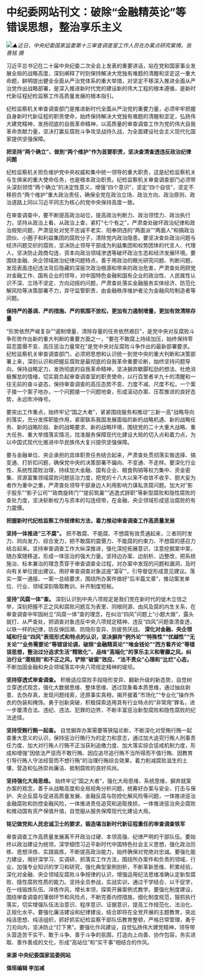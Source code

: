 # 中纪委网站刊文：破除“金融精英论”等错误思想，整治享乐主义

![](https://inews.gtimg.com/news_bt/GfeDDT0WD1mSkiMhBCZCS5aDGFRg59CMaH_KNALTP8QEEAA/0)_▲近日，中央纪委国家监委第十三审查调查室工作人员在办案点研究案情。张晋铭
摄_

习近平总书记在二十届中央纪委二次全会上发表的重要讲话，站在党和国家事业发展全局的战略高度，深刻阐释了时刻保持解决大党独有难题的清醒和坚定这一重大命题，鲜明提出健全全面从严治党体系的重大举措，对坚定不移深入推进全面从严治党作出战略部署，是深入推进新时代党的建设新的伟大工程的根本遵循，是新时代新征程纪检监察工作高质量发展的根本指引。

纪检监察机关审查调查部门是推进新时代全面从严治党的重要力量，必须牢牢把握自身新时代新征程的职责使命，始终保持解决大党独有难题的清醒和坚定，弘扬伟大建党精神，发扬彻底的自我革命精神，以高质量的审查调查工作为党的伟大自我革命贡献力量，坚决打赢反腐败斗争攻坚战持久战，为全面建设社会主义现代化国家提供坚强保障。

**把坚持“两个确立”、做到“两个维护”作为首要职责，坚决查清查透违反政治纪律问题**

纪检监察机关担负维护党中央权威和集中统一领导的重大职责，这是纪检监察机关与生俱来的重大使命任务，也是根本政治职责。纪检监察机关审查调查部门必须带头深刻领悟“两个确立”的决定性意义，增强“四个意识”，坚定“四个自信”，坚定不移担负“两个维护”重大政治责任，确保全党在政治立场、政治方向、政治原则、政治道路上同以习近平同志为核心的党中央保持高度一致。

在审查调查中，要不断提高政治站位，提高政治判断力、政治领悟力、政治执行力，坚持从政治上看、从政治上查，紧盯“七个有之”，严肃查处破坏政治纪律和政治规矩问题，严肃惩处对党不忠诚不老实、阳奉阴违的“两面派”“两面人”和搞政治团伙、小圈子和利益集团的腐败分子，清除党内政治隐患。要坚决查处政治问题与经济问题交织的腐败，坚决防止领导干部成为利益集团和权势团体的代言人、代理人，坚决防止政商勾连、资本向政治领域渗透等破坏政治生态和经济发展环境。要围绕金融、央企领域政治纪律问题特点，善于用政治的眼光研究问题、判断问题，发现表面违纪违法背后隐藏的深层次政治根源和带来的政治危害，严肃查处罔顾党对金融工作、国有企业的领导，对中国特色金融和国有企业的政治性、人民属性认识不深、立场不坚定、方向动摇的问题，严肃查处落实金融服务实体经济、防范化解风险等决策部署不力，弃守监管职责、由金融秩序维护者沦为金融风险制造者等问题。

**保持严的基调、严的措施、严的氛围不放松，更加有力遏制增量，更加有效清除存量**

“形势依然严峻复杂”“遏制增量、清除存量的任务依然艰巨”，是党中央对反腐败斗争形势作出新的重大判断的重要方面之一，“要在不敢腐上持续加压，始终保持零容忍震慑不变、高压惩治力量常在”是党中央对反腐败斗争作出的最新部署要求。纪检监察机关审查调查部门，必须把思想和认识统一到党中央的重大判断和决策部署上来，深刻认识和把握反腐败是最彻底的自我革命重要论断，始终坚持问题导向，保持战略定力，发扬彻底的自我革命精神，坚决摒弃歇脚松劲的想法、杜绝消极懈怠的情绪，切实肩负起审查调查室的职责使命，以行百里者半九十的清醒和一往无前的奋斗姿态，保持审查调查的高压态势不变、力度不减、尺度不松，一个案子接一个案子地办，一个问题接一个问题地查，形成滚动办案、压茬推进的良好态势，永远吹冲锋号。

要突出工作重点，始终牢记“国之大者”，紧紧围绕服务和推动“三新一高”战略导向的落实，充分发挥职能作用，紧密联系我国发展面临的新的战略机遇、新的战略任务、新的战略阶段、新的战略要求、新的战略环境，围绕党的二十大重大战略、重大任务、重大举措落实情况，找准服务保障现代化建设大局的切入点和着力点，为以中国式现代化推进中华民族伟大复兴提供坚强保障。

要与金融单位、央企承担的具体职责任务结合起来，严肃查处贯彻落实做选择、搞变通、打折扣问题，确保党中央的决策部署不偏向、不变通、不走样。要深化行业性、系统性腐败治理，持续加大金融、国有企业、粮食购销等权力集中、资金密集、资源富集领域腐败问题惩治力度，把党的十八大以来不收敛不收手、胆大妄为者作为重中之重，严肃查处领导干部身边人利用影响力谋私贪腐问题。加大对“影子股东”“影子公司”“政商旋转门”“提前筑巢”“逃逸式辞职”等新型腐败和隐性腐败的查处力度，坚决斩断权力与资本的勾连纽带，在金融、央企领域形成惩治腐败的有力震慑。

**把握新时代纪检监察工作规律和方法，着力推动审查调查工作高质量发展**

**坚持一体推进“三不腐”。**
把不敢腐、不能腐、不想腐有效贯通起来，三者同时发力、同向发力、综合发力，把不敢腐的震慑力、不能腐的约束力、不想腐的感召力结合起来。坚持审查调查工作大纵深推进，强化深挖拓展意识，注意挖掘案中案，随办案随移送，形成一体惩治的强大力量。坚持边办案、边剖析、边整改，把系统施治、标本兼治的理念贯穿于审查调查全过程，对办案中发现的问题和漏洞，及时向有关单位提出建议。用好审查调查对象这座“富矿”，引导督促形成意见建议。落实一案一通报、一案一总结要求，围绕所办案件做好“后半篇文章”，推动案发单位、行业、领域深刻吸取教训，补齐制度短板。

**坚持“风腐一体”查。**
深刻认识到中央八项规定是我们党在新时代的徙木立信之举，深刻把握不正之风和腐败问题互为表里、同根同源、由风及腐的内生关系，在审查调查中牢固树立“风腐一体”查的理念，在纠治“四风”问题上“小题大做”，露头就打、从严查处，把调查对象违反中央八项规定精神、违反“四风”问题查清查透，以铁一样的纪律，防反弹回潮、防隐形变异、防疲劳厌战。
**深化对金融、央企领域和行业“四风”表现形式和特点的认识，坚决摒弃“例外论”“特殊性”“优越性”“无关论”“业务需要论”等错误论调，破除“金融精英论”“唯金钱论”“西方看齐论”等错误思想，整治过分追求生活“精致化”、品味“高端化”的享乐主义和奢靡之风，纠治行业“潜规则”和不正之风，铲除“破窗”效应、“法不责众”心理和“比烂”心态，**
不断加固金融和央企领域落实中央八项规定精神的堤坝。

**坚持穿透式审查调查。**
积极适应腐败手段隐形变异、翻新升级的新态势，自觉树立穿透式观念，强化大数据思维、整体思维、透过现象看本质思维，通过抽丝剥茧、去伪存真，发现问题线索，还原事实真相，揭开披着“市场化”“专业化”操作外衣的伪装和掩饰。勇于创新突破，积极探索适用具有行业特点的“非常用”罪名，进一步厘清合法、违纪、违法、犯罪的边界，不断丰富惩治新型腐败和隐性腐败的纪法途径。

**坚持受贿行贿一起查。**
自觉摒弃办案需要等狭隘论断，不断深化对受贿行贿一起查重大意义的认识，保持惩治行贿行为的定力和意志，通过加大追究行贿人刑事责任力度、加大对行贿人行贿不正当获利追缴力度、加大落实综合惩戒机制力度，形成和增强“因依法严惩而不敢行贿、因应追尽追行贿不当所得而不值行贿、因教育引导行贿人守法经营而不想行贿”的治理行贿综合效果，着力削减腐败滋生的土壤，营造和弘扬崇尚廉洁、抵制腐败的良好风尚。

**坚持强化大局思维。**
始终牢记“国之大者”，强化大局思维、系统思维，摒弃就案办案的观念，善于从战略高度和全局视角分析问题，统筹好办案与安全、打击与保护、央企反腐与促进高质量发展、金融反腐与防控化解风险等问题，一体推进惩治金融腐败和防控金融风险，一体推进责任追究和追赃挽损，一体推进惩治央企腐败和推动国有资产保值升值，自觉服从服务保障现代化建设大局。

**铭记做党和人民忠诚卫士的要求，锻造堪当新时代新征程重任的审查调查铁军**

审查调查工作高质量发展离不开政治过硬、本领高强、纪律严明的干部队伍。要始终以政治建设为统领，深学细悟习近平新时代中国特色社会主义思想，强化政治历练、思想淬炼、实践锻炼，不断提高政治能力，始终确保对党绝对忠诚。要强化能力建设，用好深学习、实调研、抓落实工作方法，围绕所办案件和负责的领域、行业，加强专业知识的学习和研究，强化典型案例剖析，不断革新思维、积累经验，深化对金融、央企领域反腐败斗争规律的认识，增强运用纪法思维准确认定新型腐败、隐性腐败性质的能力。坚持全员参战，实战实训，通过干学结合、以干促学，在一线锻炼队伍、淬炼作风、增长本领，探索开展案例式教学。要强化制度建设，围绕审查调查的薄弱环节和风险点，不断完善内控措施，细化制度规范，狠抓执行落实，切实增强队伍法治意识、程序意识、证据意识，提高工作规范化、法治化、正规化水平。要强化廉洁建设和纪律建设，结合即将在全党开展的主题教育，突出纯洁思想、纯洁组织，抓好抓实纪检监察干部队伍教育整顿，严格日常管理，勇于刀刃向内，坚决防止“灯下黑”。要强化作风建设，自觉弘扬伟大建党精神，领导带头营造苦干实干、敢于斗争、善于斗争的氛围，打造向上向善、协作包容，务实进取、善作善成的文化，形成“高站位”和“实干事”相结合的作风。

**来源 中央纪委国家监委网站**

**值班编辑 李加减**


